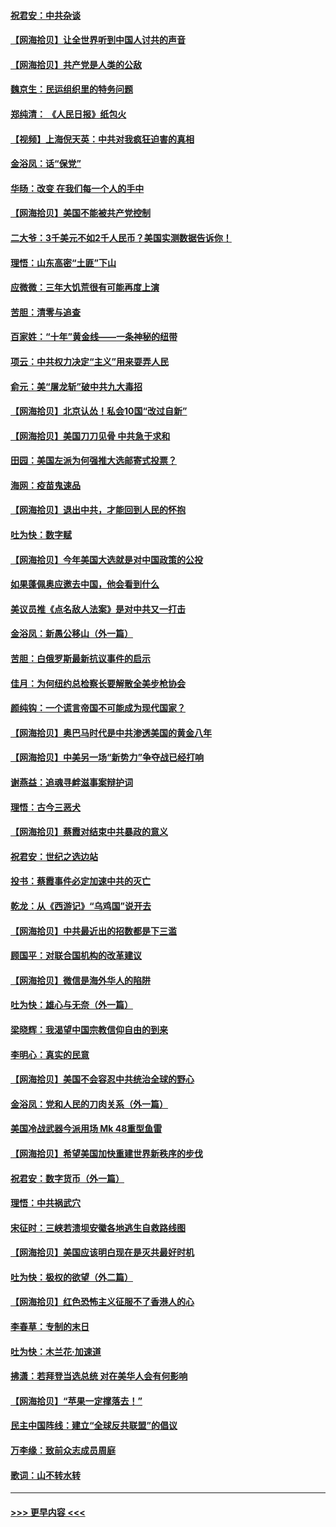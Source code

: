 #### [祝君安：中共杂谈](../pages/nsc993/n12366076.md?t=08292151) 
#### [【网海拾贝】让全世界听到中国人讨共的声音](../pages/nsc993/n12365569.md?t=08292151) 
#### [【网海拾贝】共产党是人类的公敌](../pages/nsc993/n12363182.md?t=08292151) 
#### [魏京生：民运组织里的特务问题](../pages/nsc993/n12363010.md?t=08292151) 
#### [郑纯清： 《人民日报》纸包火](../pages/nsc993/n12362706.md?t=08292151) 
#### [【视频】上海倪天英：中共对我疯狂迫害的真相](../pages/nsc993/n12356341.md?t=08292151) 
#### [金浴凤：话“保党”](../pages/nsc993/n12361867.md?t=08292151) 
#### [华旸：改变 在我们每一个人的手中](../pages/nsc993/n12361774.md?t=08292151) 
#### [【网海拾贝】美国不能被共产党控制](../pages/nsc993/n12360271.md?t=08292151) 
#### [二大爷：3千美元不如2千人民币？美国实测数据告诉你！](../pages/nsc993/n12358563.md?t=08292151) 
#### [理悟：山东高密“土匪”下山](../pages/nsc993/n12358535.md?t=08292151) 
#### [应微微：三年大饥荒很有可能再度上演](../pages/nsc993/n12358523.md?t=08292151) 
#### [苦胆：清零与追查](../pages/nsc993/n12358501.md?t=08292151) 
#### [百家姓：“十年”黄金线——一条神秘的纽带](../pages/nsc993/n12358319.md?t=08292151) 
#### [项云：中共权力决定“主义”用来耍弄人民](../pages/nsc993/n12358172.md?t=08292151) 
#### [俞元：美“屠龙斩”破中共九大毒招](../pages/nsc993/n12357822.md?t=08292151) 
#### [【网海拾贝】北京认怂！私会10国“改过自新”](../pages/nsc993/n12357784.md?t=08292151) 
#### [【网海拾贝】美国刀刀见骨 中共急于求和](../pages/nsc993/n12355511.md?t=08292151) 
#### [田园：美国左派为何强推大选邮寄式投票？](../pages/nsc993/n12352963.md?t=08292151) 
#### [海网：疫苗鬼速品](../pages/nsc993/n12354438.md?t=08292151) 
#### [【网海拾贝】退出中共，才能回到人民的怀抱](../pages/nsc993/n12352634.md?t=08292151) 
#### [吐为快：数字赋](../pages/nsc993/n12352317.md?t=08292151) 
#### [【网海拾贝】今年美国大选就是对中国政策的公投](../pages/nsc993/n12350973.md?t=08292151) 
#### [如果蓬佩奥应邀去中国，他会看到什么](../pages/nsc993/n12350945.md?t=08292151) 
#### [美议员推《点名敌人法案》是对中共又一打击](../pages/nsc993/n12350765.md?t=08292151) 
#### [金浴凤：新愚公移山（外一篇）](../pages/nsc993/n12350253.md?t=08292151) 
#### [苦胆：白俄罗斯最新抗议事件的启示](../pages/nsc993/n12349989.md?t=08292151) 
#### [佳月：为何纽约总检察长要解散全美步枪协会](../pages/nsc993/n12349939.md?t=08292151) 
#### [颜纯钩：一个谎言帝国不可能成为现代国家？](../pages/nsc993/n12349898.md?t=08292151) 
#### [【网海拾贝】奥巴马时代是中共渗透美国的黄金八年](../pages/nsc993/n12349284.md?t=08292151) 
#### [【网海拾贝】中美另一场“新势力”争夺战已经打响](../pages/nsc993/n12346998.md?t=08292151) 
#### [谢燕益：追魂寻衅滋事案辩护词](../pages/nsc993/n12346892.md?t=08292151) 
#### [理悟：古今三恶犬](../pages/nsc993/n12345190.md?t=08292151) 
#### [【网海拾贝】蔡霞对结束中共暴政的意义](../pages/nsc993/n12344263.md?t=08292151) 
#### [祝君安：世纪之选边站](../pages/nsc993/n12342382.md?t=08292151) 
#### [投书：蔡霞事件必定加速中共的灭亡](../pages/nsc993/n12341881.md?t=08292151) 
#### [乾龙：从《西游记》“乌鸡国”说开去](../pages/nsc993/n12341690.md?t=08292151) 
#### [【网海拾贝】中共最近出的招数都是下三滥](../pages/nsc993/n12341593.md?t=08292151) 
#### [顾国平：对联合国机构的改革建议](../pages/nsc993/n12339928.md?t=08292151) 
#### [【网海拾贝】微信是海外华人的陷阱](../pages/nsc993/n12338868.md?t=08292151) 
#### [吐为快：雄心与无奈（外一篇）](../pages/nsc993/n12338132.md?t=08292151) 
#### [梁晓辉：我渴望中国宗教信仰自由的到来](../pages/nsc993/n12336657.md?t=08292151) 
#### [李明心：真实的民意](../pages/nsc993/n12336089.md?t=08292151) 
#### [【网海拾贝】美国不会容忍中共统治全球的野心](../pages/nsc993/n12336063.md?t=08292151) 
#### [金浴凤：党和人民的刀肉关系（外一篇）](../pages/nsc993/n12335834.md?t=08292151) 
#### [美国冷战武器今派用场 Mk 48重型鱼雷](../pages/nsc993/n12335354.md?t=08292151) 
#### [【网海拾贝】希望美国加快重建世界新秩序的步伐](../pages/nsc993/n12334224.md?t=08292151) 
#### [祝君安：数字货币（外一篇）](../pages/nsc993/n12334186.md?t=08292151) 
#### [理悟：中共祸武穴](../pages/nsc993/n12333962.md?t=08292151) 
#### [宋征时：三峡若溃坝安徽各地逃生自救路线图](../pages/nsc993/n12332450.md?t=08292151) 
#### [【网海拾贝】美国应该明白现在是灭共最好时机](../pages/nsc993/n12332313.md?t=08292151) 
#### [吐为快：极权的欲望（外二篇）](../pages/nsc993/n12332089.md?t=08292151) 
#### [【网海拾贝】红色恐怖主义征服不了香港人的心](../pages/nsc993/n12329296.md?t=08292151) 
#### [李春草：专制的末日](../pages/nsc993/n12329079.md?t=08292151) 
#### [吐为快：木兰花‧加速道](../pages/nsc993/n12327366.md?t=08292151) 
#### [拂潇：若拜登当选总统 对在美华人会有何影响](../pages/nsc993/n12295996.md?t=08292151) 
#### [【网海拾贝】“苹果一定撑落去！”](../pages/nsc993/n12326784.md?t=08292151) 
#### [民主中国阵线：建立“全球反共联盟”的倡议](../pages/nsc993/n12324177.md?t=08292151) 
#### [万李缘：致前众志成员周庭](../pages/nsc993/n12324635.md?t=08292151) 
#### [歌词：山不转水转](../pages/nsc993/n12324599.md?t=08292151) 

----
#### [ >>> 更早内容 <<< ](../indexes/nsc993-earlier.md)

